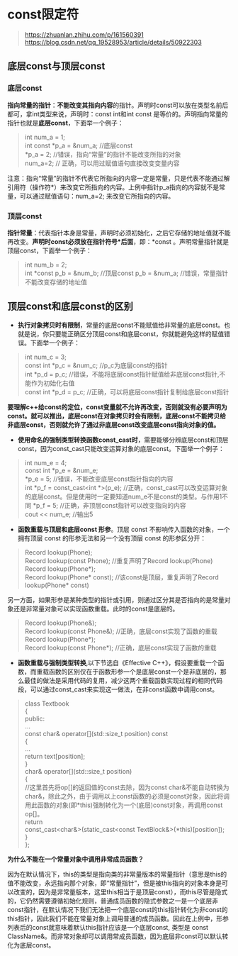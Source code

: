 # const限定符

> https://zhuanlan.zhihu.com/p/161560391  
> https://blog.csdn.net/qq_19528953/article/details/50922303

## 底层const与顶层const 

### 底层const
**指向常量的指针**：**不能改变其指向内容**的指针。声明时const可以放在类型名前后都可，拿int类型来说，声明时：const int和int const 是等价的。声明指向常量的指针也就是**底层const**，下面举一个例子：

> int num_a = 1;  
> int const *p_a = &num_a; //底层const  
> *p_a = 2;  //错误，指向“常量”的指针不能改变所指的对象  
> num_a=2; // 正确，可以用过赋值语句直接改变变量内容

注意：指向“常量”的指针不代表它所指向的内容一定是常量，只是代表不能通过解引用符（操作符*）来改变它所指向的内容。上例中指针p_a指向的内容就不是常量，可以通过赋值语句：num_a=2;  来改变它所指向的内容。

### 顶层const 

**指针常量**：代表指针本身是常量，声明时必须初始化，之后它存储的地址值就不能再改变。**声明时const必须放在指针符号*后面**，即：*const 。声明常量指针就是顶层const，下面举一个例子：

> int num_b = 2;  
> int *const p_b = &num_b; //顶层const
> p_b = &num_a;  //错误，常量指针不能改变存储的地址值

## 顶层const和底层const的区别

* **执行对象拷贝时有限制**，常量的底层const不能赋值给非常量的底层const。也就是说，你只要能正确区分顶层const和底层const，你就能避免这样的赋值错误。下面举一个例子：
> int num_c = 3;  
> const int *p_c = &num_c;  //p_c为底层const的指针  
> int *p_d = p_c;  //错误，不能将底层const指针赋值给非底层const指针,不能作为初始化右值  
> const int *p_d = p_c; //正确，可以将底层const指针复制给底层const指针  

**要理解c++给const的定位，const变量就不允许再改变，否则就没有必要声明为const。就可以推出，底层const在对象拷贝时会有限制，底层const不能拷贝给非底层const，否则就允许了通过非底层const改变底层const指向对象的值。**

* **使用命名的强制类型转换函数const_cast时**，需要能够分辨底层const和顶层const，因为const_cast只能改变运算对象的底层const。下面举一个例子：
> int num_e = 4;  
> const int *p_e = &num_e;  
> *p_e = 5;  //错误，不能改变底层const指针指向的内容  
> int *p_f = const_cast<int *>(p_e);  //正确，const_cast可以改变运算对象的底层const。但是使用时一定要知道num_e不是const的类型。与作用1不同
> *p_f = 5;  //正确，非顶层const指针可以改变指向的内容  
> cout << num_e;  //输出5  

* **函数重载与顶层和底层const 形参**。顶层 const 不影响传入函数的对象，一个拥有顶层 const 的形参无法和另一个没有顶层 const 的形参区分开：
> Record lookup(Phone);  
> Record lookup(const Phone);         //重复声明了Record lookup(Phone)  
> Record lookup(Phone*);  
> Record lookup(Phone* const);        //该const是顶层，重复声明了Record lookup(Phone* const)  

另一方面，如果形参是某种类型的指针或引用，则通过区分其是否指向的是常量对象还是非常量对象可以实现函数重载。此时的const是底层的。
> Record lookup(Phone&);  
> Record lookup(const Phone&);        //正确，底层const实现了函数的重载  
> Record lookup(Phone*);  
> Record lookup(const Phone*);        //正确，底层const实现了函数的重载  

* **函数重载与强制类型转换**,以下节选自《Effective C++》，假设要重载一个函数，而重载函数的区别仅在于函数形参一个是底层const一个是非底层的，那么最佳的做法是采用代码的复用，减少这两个重载函数实现过程的相同代码段，可以通过const_cast来实现这一做法，在非const函数中调用const。

> class Textbook  
> {  
> public:  
>     ...  
>     const char& operator[](std::size_t position) const   
>     {  
>         ...  
>         return text[position];  
>     }  
>     char& operator[](std::size_t position)  
>     {  
>         //这里首先将op[]的返回值的const去除，因为const char&不能自动转换为char&，除此之外，由于调用以上const函数的必须是const对象，因此将调用此函数的对象(即*this)强制转化为一个(底层)const对象，再调用const op[]。  
>         return  
>             const_cast<char&>(static_cast<const TextBlock&>(*this)[position]);  
>     }  
> };  

**为什么不能在一个常量对象中调用非常成员函数？**

因为在默认情况下，this的类型是指向类的非常量版本的常量指针（意思是this的值不能改变，永远指向那个对象，即“常量指针”，但是被this指向的对象本身是可以改变的，因为是非常量版本，这里this相当于是顶层const），而this尽管是隐式的，它仍然需要遵循初始化规则，普通成员函数的隐式参数之一是一个底层非const指针，在默认情况下我们无法把一个底层const的this指针转化为非const的this指针，因此我们不能在常量对象上调用普通的成员函数。因此在上例中，形参列表后的const就意味着默认this指针应该是一个底层const, 类型是 const ClassName&。而非常对象却可以调用常成员函数，因为底层非const可以默认转化为底层const。
